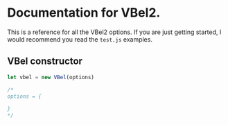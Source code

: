 # Documentation for VBel2.

This is a reference for all the VBel2 options.
If you are just getting started, I would recommend you read the `test.js`
examples.


## VBel constructor
```js
let vbel = new VBel(options)

/*
options = {
		
}
*/

```